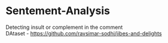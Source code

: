 # Sentement-Analysis
Detecting insult or complement in the comment\
DAtaset - https://github.com/ravsimar-sodhi/jibes-and-delights
